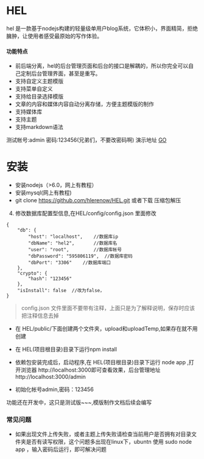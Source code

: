 # HEL
hel 是一款基于nodejs构建的轻量级单用户blog系统，它体积小，界面精简，拒绝臃肿，让使用者感受最原始的写作体验。

#### 功能特点
* 前后端分离，hel的后台管理页面和后台的接口是解耦的，所以你完全可以自己定制后台管理界面，甚至是重写。
* 支持自定义主题模版
* 支持菜单自定义
* 支持给目录选择模版
* 文章的内容和媒体内容自动分离存储，方便主题模版的制作
* 支持媒体库
* 支持主题
* 支持markdown语法

测试帐号:admin
密码:123456(兄弟们，不要改密码啊)
演示地址 [GO](http://115.159.197.251:3000/admin/)

# 安装
* 安装nodejs（>6.0，网上有教程）
* 安装mysql(网上有教程)
* git clone https://github.com/hlerenow/HEL.git 或者下载 压缩包解压
4. 修改数据库配置型信息,在HEL/config/config.json 里面修改
```
{
	"db": {
		"host": "localhost",	//数据库ip
		"dbName": "hel2",		//数据库名
		"user": "root",			//数据库帐号
		"dbPassword": "595806119",	//数据库密码
		"dbPort": "3306"	//数据库端口
	},
	"crypto": {
		"hash": "123456"
	},
	"isInstall": false	//改为false，
}
```
> config.json 文件里面不要带有注释，上面只是为了解释说明，保存时应该把注释信息去掉
* 在 HEL/public/下面创建两个文件夹，upload和uploadTemp,如果存在就不用创建
* 在 HEL(项目根目录)目录下运行npm install 
* 依赖包安装完成后，启动程序,在 HEL(项目根目录)目录下运行 node app ,打开浏览器 http://localhost:3000即可查看效果，后台管理地址http://localhost:3000/admin

* 初始化帐号admin,密码：123456

功能还在开发中，这只是测试版~~~,模版制作文档后续会编写

### 常见问题
* 如果出现文件上传失败，或者主题上传失败请检查当前用户是否拥有对目录文件夹是否有读写权限，这个问题多出现在linux下，ubuntn 使用 sudo node app ，输入密码后运行，即可解决问题